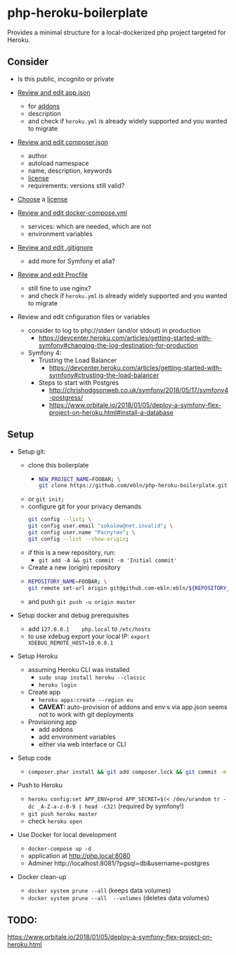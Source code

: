 # php-heroku-boilerplate

Provides a minimal structure for a local-dockerized php project targeted for Heroku.

## Consider

* Is this public, incognito or private

* [Review and edit app.json](app.json)
    * for [addons](https://elements.heroku.com/addons)
    * description
    * and check if `heroku.yml` is already widely supported and you wanted to migrate
    
* [Review and edit composer.json](composer.json)
    * author
    * autoload namespace
    * name, description, keywords
    * [license](https://help.github.com/articles/licensing-a-repository/#searching-github-by-license-type)
    * requirements: versions still valid?
    
* [Choose](https://choosealicense.com/) a [license](LICENSE)

* [Review and edit docker-compose.yml](docker-compose.yml)
    * services: which are needed, which are not
    * environment variables
    
* [Review and edit .gitignore](.gitignore)  
    * add more for Symfony et alia?
    
* [Review and edit Procfile](Procfile)  
    * still fine to use nginx?
    * and check if `heroku.yml` is already widely supported and you wanted to migrate
    
* Review and edit cnfiguration files or variables
    * consider to log to php://stderr (and/or stdout) in production
        * https://devcenter.heroku.com/articles/getting-started-with-symfony#changing-the-log-destination-for-production
    * Symfony 4:
        * Trusting the Load Balancer
            * https://devcenter.heroku.com/articles/getting-started-with-symfony#ctrusting-the-load-balancer
        * Steps to start with Postgres
            * http://chrishodgsonweb.co.uk/symfony/2018/05/17/symfony4-postgress/
            * https://www.orbitale.io/2018/01/05/deploy-a-symfony-flex-project-on-heroku.html#install-a-database
            

## Setup

* Setup git:
    * clone this boilerplate
        * ```bash
          NEW_PROJECT_NAME=FOOBAR; \
          git clone https://github.com/ebln/php-heroku-boilerplate.git ${NEW_PROJECT_NAME} && cd ${NEW_PROJECT_NAME}  
          ```
    * or `git init;`
    * configure git for your privacy demands
        ```bash
        git config --list; \
        git config user.email "sokolow@net.invalid"; \
        git config user.name "Распутин"; \
        git config --list --show-origin;
        ```
    * if this is a new repository, run:
        * `git add -A && git commit -m 'Initial commit'`
    * Create a new (origin) repository
    * ```bash
      REPOSITORY_NAME=FOOBAR; \
      git remote set-url origin git@github.com-ebln:ebln/${REPOSITORY_NAME}  
      ```
    * and push `git push -u origin master`
        
* Setup docker and debug prerequisites
    * add `127.0.0.1	php.local` to `/etc/hosts`
    * to use xdebug export your local IP: `export XDEBUG_REMOTE_HOST=10.0.0.1`
    
* Setup Heroku
    * assuming Heroku CLI was installed
        * `sudo snap install heroku --classic`
        * `heroku login`
    * Create app
        * `heroku apps:create --region eu`
        * **CAVEAT:** auto-provision of addons and env·s via app.json seems not to work with git deployments
    * Provisioning app
        * add addons
        * add environment variables
        * either via web interface or CLI
      
 * Setup code
    * ```bash
      composer.phar install && git add composer.lock && git commit -m 'Add composer.lock'
      ```
* Push to Heroku
    * `heroku config:set APP_ENV=prod APP_SECRET=$(< /dev/urandom tr -dc _A-Z-a-z-0-9 | head -c32)` (required by symfony!)
    * `git push heroku master`
    * check `heroku open`

* Use Docker for local development
    * `docker-compose up -d`
    * application at http://php.local:8080
    * Adminer http://localhost:8081/?pgsql=db&username=postgres
    
* Docker clean-up
    * `docker system prune --all` (keeps data volumes)
    * `docker system prune --all  --volumes` (deletes data volumes)

## TODO:
https://www.orbitale.io/2018/01/05/deploy-a-symfony-flex-project-on-heroku.html
